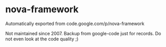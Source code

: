 # nova-framework
Automatically exported from code.google.com/p/nova-framework

Not maintained since 2007.
Backup from google-code just for records. Do not even look at the code quality ;)
